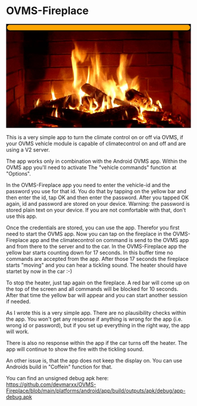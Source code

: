 # OVMS-Fireplace

![OVMS-Fireplace](fp.jpg)

This is a very simple app to turn the climate control on or off via OVMS, if your OVMS vehicle module is capable of climatecontrol on and off and are using a V2 server.

The app works only in combination with the Android OVMS app. Within the OVMS app you'll need to activate The "vehicle commands" function at "Options".

In the OVMS-Fireplace app you need to enter the vehicle-id and the password you use for that id. You do that by tapping on the yellow bar and then enter the id, tap OK and then enter the password. After you tapped OK again, id and password are stored on your device. Warning: the password is stored plain text on your device. If you are not comfortable with that, don't use this app.

Once the credentials are stored, you can use the app. Therefor you first need to start the OVMS app. Now you can tap on the fireplace in the OVMS-Fireplace app and the climatecontrol on command is send to the OVMS app and from there to the server and to the car. In the OVMS-Fireplace app the yellow bar starts counting down for 17 seconds. In this buffer time no commands are accepted from the app. After those 17 seconds the fireplace starts "moving" and you can hear a tickling sound. The heater should have startet by now in the car :-)

To stop the heater, just tap again on the fireplace. A red bar will come up on the top of the screen and all commands will be blocked for 10 seconds. After that time the yellow bar will appear and you can start another session if needed.

As I wrote this is a very simple app. There are no plausibility checks within the app. You won't get any response if anything is wrong for the app (i.e. wrong id or password), but if you set up everything in the right way, the app will work.  

There is also no response within the app if the car turns off the heater. The app will continue to show the fire with the tickling sound. 

An other issue is, that the app does not keep the display on. You can use Androids build in "Coffein" function for that.

You can find an unsigned debug apk here:
https://github.com/devmarxx/OVMS-Fireplace/blob/main/platforms/android/app/build/outputs/apk/debug/app-debug.apk

